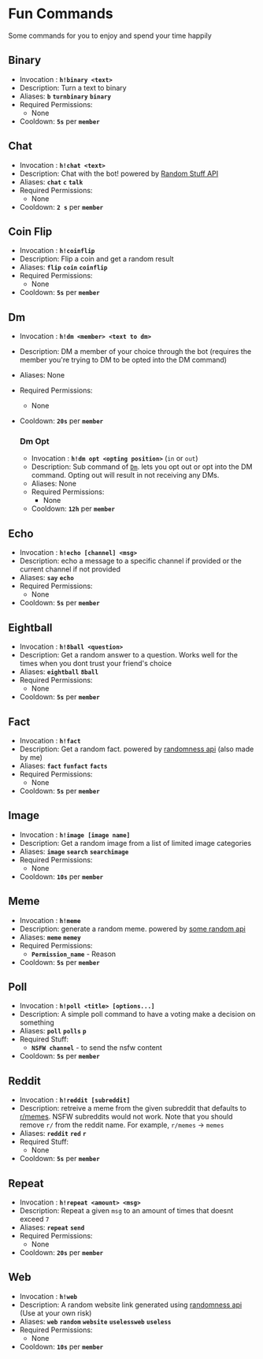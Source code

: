 # Fun Commands

Some commands for you to enjoy and spend your time happily

## Binary

- Invocation : **`h!binary <text>`**
- Description: Turn a text to binary
- Aliases: **`b`** **`turnbinary`** **`binary`**
- Required Permissions:
    - None
- Cooldown: **`5s`** per **`member`**

## Chat

- Invocation : **`h!chat <text>`**
- Description: Chat with the bot! powered by [Random Stuff API](https://api-info.pgamerx.com/)
- Aliases: **`chat`** **`c`** **`talk`**
- Required Permissions:
    - None
- Cooldown: **`2 s`** per **`member`**

## Coin Flip

- Invocation : **`h!coinflip`**
- Description: Flip a coin and get a random result
- Aliases: **`flip`** **`coin`** **`coinflip`**
- Required Permissions:
    - None
- Cooldown: **`5s`** per **`member`**

## Dm

- Invocation : **`h!dm <member> <text to dm>`**
- Description: DM a member of your choice through the bot (requires the member you're trying to DM to be opted into the DM command)
- Aliases: None  
- Required Permissions:
    - None
- Cooldown: **`20s`** per **`member`**

    ### Dm Opt

    - Invocation : **`h!dm opt <opting position>`** (`in` or `out`)
    - Description: Sub command of [`Dm`](#dm). lets you opt out or opt into the DM command. Opting out will result in not receiving any DMs.
    - Aliases: None
    - Required Permissions:
        - None
    - Cooldown: **`12h`** per **`member`**

## Echo

- Invocation : **`h!echo [channel] <msg>`**
- Description: echo a message to a specific channel if provided or the current channel if not provided
- Aliases: **`say`** **`echo`**
- Required Permissions:
    - None
- Cooldown: **`5s`** per **`member`**

## Eightball

- Invocation : **`h!8ball <question>`**
- Description: Get a random answer to a question. Works well for the times when you dont  trust your friend's choice
- Aliases: **`eightball`** **`8ball`**
- Required Permissions:
    - None
- Cooldown: **`5s`** per **`member`**

## Fact

- Invocation : **`h!fact`**
- Description: Get a random fact. powered by [randomness api](https://randomness-apip.herokuapp.com) (also made by me)
- Aliases: **`fact`** **`funfact`** **`facts`**
- Required Permissions:
    - None
- Cooldown: **`5s`** per **`member`**

## Image

- Invocation : **`h!image [image name]`**
- Description: Get a random image from a list of limited image categories
- Aliases: **`image`** **`search`** **`searchimage`**
- Required Permissions:
    - None
- Cooldown: **`10s`** per **`member`**

## Meme

- Invocation : **`h!meme`**
- Description: generate a random meme. powered by [some random api](https://some-random-api.ml)
- Aliases: **`meme`** **`memey`**
- Required Permissions:
    - **`Permission_name`** - Reason
- Cooldown: **`5s`** per **`member`**

## Poll

- Invocation : **`h!poll <title> [options...]`**
- Description: A simple poll command to have a voting make a decision on something
- Aliases: **`poll`** **`polls`** **`p`**
- Required Stuff:
    - **`NSFW channel`** - to send the nsfw content
- Cooldown: **`5s`** per **`member`**

## Reddit

- Invocation : **`h!reddit [subreddit]`**
- Description: retreive a meme from the given subreddit that defaults to [r/memes](https://reddit.com/r/memes). NSFW subreddits would not work. Note that you should remove `r/` from the reddit name. For example, `r/memes` -> `memes`
- Aliases: **`reddit`** **`red`** **`r`**
- Required Stuff:
    - None
- Cooldown: **`5s`** per **`member`**

## Repeat

- Invocation : **`h!repeat <amount> <msg>`**
- Description: Repeat a given `msg` to an amount of times that doesnt exceed `7`
- Aliases: **`repeat`** **`send`**
- Required Permissions:
    - None
- Cooldown: **`20s`** per **`member`**

## Web

- Invocation : **`h!web`**
- Description: A random website link generated using [randomness api](https://randomness-api.herokuapp.com) (Use at your own risk)
- Aliases: **`web`** **`random`** **`website`** **`uselessweb`** **`useless`**
- Required Permissions:
    - None
- Cooldown: **`10s`** per **`member`**
